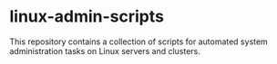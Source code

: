 # linux-admin-scripts
This repository contains a collection of scripts for automated system administration tasks on Linux servers and clusters. 
